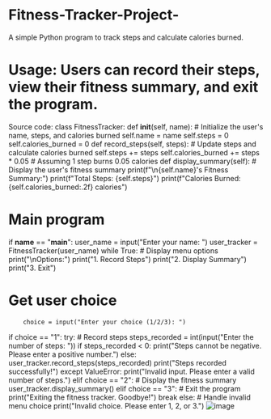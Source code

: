 # Fitness-Tracker-Project-
A simple Python program to track steps and calculate calories burned.
# Usage: Users can record their steps, view their fitness summary, and exit the program.
Source code:
class FitnessTracker:
    def __init__(self, name):
        # Initialize the user's name, steps, and calories burned
        self.name = name
        self.steps = 0
        self.calories_burned = 0
  def record_steps(self, steps):
        # Update steps and calculate calories burned
        self.steps += steps
        self.calories_burned += steps * 0.05  # Assuming 1 step burns 0.05 calories
 def display_summary(self):
        # Display the user's fitness summary
        print(f"\n{self.name}'s Fitness Summary:")
        print(f"Total Steps: {self.steps}")
        print(f"Calories Burned: {self.calories_burned:.2f} calories")
# Main program
if __name__ == "__main__":
    user_name = input("Enter your name: ")
    user_tracker = FitnessTracker(user_name)
while True:
        # Display menu options
        print("\nOptions:")
        print("1. Record Steps")
        print("2. Display Summary")
        print("3. Exit")
# Get user choice
        choice = input("Enter your choice (1/2/3): ")
 if choice == "1":
            try:
                # Record steps
                steps_recorded = int(input("Enter the number of steps: "))
                if steps_recorded < 0:
                    print("Steps cannot be negative. Please enter a positive number.")
                else:
                    user_tracker.record_steps(steps_recorded)
                    print("Steps recorded successfully!")
            except ValueError:
                print("Invalid input. Please enter a valid number of steps.")
        elif choice == "2":
            # Display the fitness summary
            user_tracker.display_summary()
        elif choice == "3":
            # Exit the program
            print("Exiting the fitness tracker. Goodbye!")
            break
else:
            # Handle invalid menu choice
            print("Invalid choice. Please enter 1, 2, or 3.")
![image](https://github.com/user-attachments/assets/beb584b1-f4f8-46eb-b938-ec4c6fa19b36)
